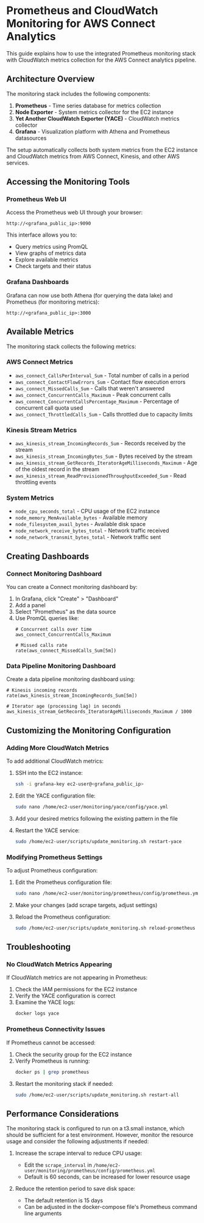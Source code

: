 # Prometheus and CloudWatch Monitoring for AWS Connect Analytics

This guide explains how to use the integrated Prometheus monitoring stack with CloudWatch metrics collection for the AWS Connect analytics pipeline.

## Architecture Overview

The monitoring stack includes the following components:

1. **Prometheus** - Time series database for metrics collection
2. **Node Exporter** - System metrics collector for the EC2 instance
3. **Yet Another CloudWatch Exporter (YACE)** - CloudWatch metrics collector
4. **Grafana** - Visualization platform with Athena and Prometheus datasources

The setup automatically collects both system metrics from the EC2 instance and CloudWatch metrics from AWS Connect, Kinesis, and other AWS services.

## Accessing the Monitoring Tools

### Prometheus Web UI

Access the Prometheus web UI through your browser:
```
http://<grafana_public_ip>:9090
```

This interface allows you to:
- Query metrics using PromQL
- View graphs of metrics data
- Explore available metrics
- Check targets and their status

### Grafana Dashboards

Grafana can now use both Athena (for querying the data lake) and Prometheus (for monitoring metrics):
```
http://<grafana_public_ip>:3000
```

## Available Metrics

The monitoring stack collects the following metrics:

### AWS Connect Metrics
- `aws_connect_CallsPerInterval_Sum` - Total number of calls in a period
- `aws_connect_ContactFlowErrors_Sum` - Contact flow execution errors
- `aws_connect_MissedCalls_Sum` - Calls that weren't answered
- `aws_connect_ConcurrentCalls_Maximum` - Peak concurrent calls
- `aws_connect_ConcurrentCallsPercentage_Maximum` - Percentage of concurrent call quota used
- `aws_connect_ThrottledCalls_Sum` - Calls throttled due to capacity limits

### Kinesis Stream Metrics
- `aws_kinesis_stream_IncomingRecords_Sum` - Records received by the stream
- `aws_kinesis_stream_IncomingBytes_Sum` - Bytes received by the stream
- `aws_kinesis_stream_GetRecords_IteratorAgeMilliseconds_Maximum` - Age of the oldest record in the stream
- `aws_kinesis_stream_ReadProvisionedThroughputExceeded_Sum` - Read throttling events

### System Metrics
- `node_cpu_seconds_total` - CPU usage of the EC2 instance
- `node_memory_MemAvailable_bytes` - Available memory
- `node_filesystem_avail_bytes` - Available disk space
- `node_network_receive_bytes_total` - Network traffic received
- `node_network_transmit_bytes_total` - Network traffic sent

## Creating Dashboards

### Connect Monitoring Dashboard

You can create a Connect monitoring dashboard by:

1. In Grafana, click "Create" > "Dashboard"
2. Add a panel
3. Select "Prometheus" as the data source
4. Use PromQL queries like:
   ```
   # Concurrent calls over time
   aws_connect_ConcurrentCalls_Maximum
   
   # Missed calls rate
   rate(aws_connect_MissedCalls_Sum[5m])
   ```

### Data Pipeline Monitoring Dashboard

Create a data pipeline monitoring dashboard using:
```
# Kinesis incoming records
rate(aws_kinesis_stream_IncomingRecords_Sum[5m])

# Iterator age (processing lag) in seconds
aws_kinesis_stream_GetRecords_IteratorAgeMilliseconds_Maximum / 1000
```

## Customizing the Monitoring Configuration

### Adding More CloudWatch Metrics

To add additional CloudWatch metrics:

1. SSH into the EC2 instance:
   ```bash
   ssh -i grafana-key ec2-user@<grafana_public_ip>
   ```

2. Edit the YACE configuration file:
   ```bash
   sudo nano /home/ec2-user/monitoring/yace/config/yace.yml
   ```

3. Add your desired metrics following the existing pattern in the file

4. Restart the YACE service:
   ```bash
   sudo /home/ec2-user/scripts/update_monitoring.sh restart-yace
   ```

### Modifying Prometheus Settings

To adjust Prometheus configuration:

1. Edit the Prometheus configuration file:
   ```bash
   sudo nano /home/ec2-user/monitoring/prometheus/config/prometheus.yml
   ```

2. Make your changes (add scrape targets, adjust settings)

3. Reload the Prometheus configuration:
   ```bash
   sudo /home/ec2-user/scripts/update_monitoring.sh reload-prometheus
   ```

## Troubleshooting

### No CloudWatch Metrics Appearing

If CloudWatch metrics are not appearing in Prometheus:

1. Check the IAM permissions for the EC2 instance
2. Verify the YACE configuration is correct
3. Examine the YACE logs:
   ```bash
   docker logs yace
   ```

### Prometheus Connectivity Issues

If Prometheus cannot be accessed:

1. Check the security group for the EC2 instance
2. Verify Prometheus is running:
   ```bash
   docker ps | grep prometheus
   ```
3. Restart the monitoring stack if needed:
   ```bash
   sudo /home/ec2-user/scripts/update_monitoring.sh restart-all
   ```

## Performance Considerations

The monitoring stack is configured to run on a t3.small instance, which should be sufficient for a test environment. However, monitor the resource usage and consider the following adjustments if needed:

1. Increase the scrape interval to reduce CPU usage:
   - Edit the `scrape_interval` in `/home/ec2-user/monitoring/prometheus/config/prometheus.yml`
   - Default is 60 seconds, can be increased for lower resource usage

2. Reduce the retention period to save disk space:
   - The default retention is 15 days
   - Can be adjusted in the docker-compose file's Prometheus command line arguments